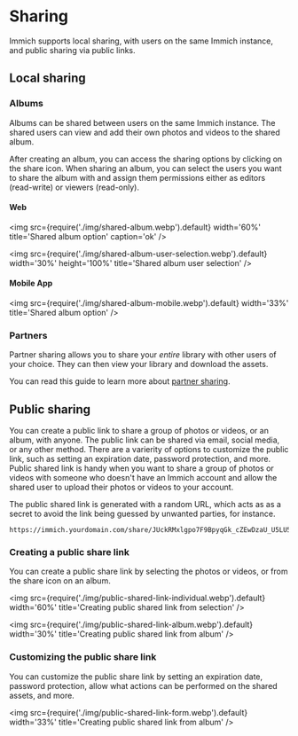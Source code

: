 # Sharing

Immich supports local sharing, with users on the same Immich instance, and public sharing via public links.

## Local sharing

### Albums

Albums can be shared between users on the same Immich instance. The shared users can view and add their own photos and videos to the shared album.

After creating an album, you can access the sharing options by clicking on the share icon. When sharing an album, you can select the users you want to share the album with and assign them permissions either as editors (read-write) or viewers (read-only).

#### Web

<img src={require('./img/shared-album.webp').default} width='60%' title='Shared album option' caption='ok' />

<img src={require('./img/shared-album-user-selection.webp').default} width='30%' height='100%' title='Shared album user selection' />

#### Mobile App

<img src={require('./img/shared-album-mobile.webp').default} width='33%' title='Shared album option' />

### Partners

Partner sharing allows you to share your _entire_ library with other users of your choice. They can then view your library and download the assets.

You can read this guide to learn more about [partner sharing](/features/partner-sharing).

## Public sharing

You can create a public link to share a group of photos or videos, or an album, with anyone. The public link can be shared via email, social media, or any other method. There are a varierity of options to customize the public link, such as setting an expiration date, password protection, and more. Public shared link is handy when you want to share a group of photos or videos with someone who doesn't have an Immich account and allow the shared user to upload their photos or videos to your account.

The public shared link is generated with a random URL, which acts as as a secret to avoid the link being guessed by unwanted parties, for instance.

```
https://immich.yourdomain.com/share/JUckRMxlgpo7F9BpyqGk_cZEwDzaU_U5LU5_oNZp1ETIBa9dpQ0b5ghNm_22QVJfn3k
```

### Creating a public share link

You can create a public share link by selecting the photos or videos, or from the share icon on an album.

<img src={require('./img/public-shared-link-individual.webp').default} width='60%' title='Creating public shared link from selection' />

<img src={require('./img/public-shared-link-album.webp').default} width='30%' title='Creating public shared link from album' />

### Customizing the public share link

You can customize the public share link by setting an expiration date, password protection, allow what actions can be performed on the shared assets, and more.

<img src={require('./img/public-shared-link-form.webp').default} width='33%' title='Creating public shared link from album' />

